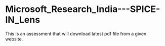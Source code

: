 # Microsoft_Research_India---SPICE-IN_Lens
This is an assessment that will download latest pdf file from a given website.
